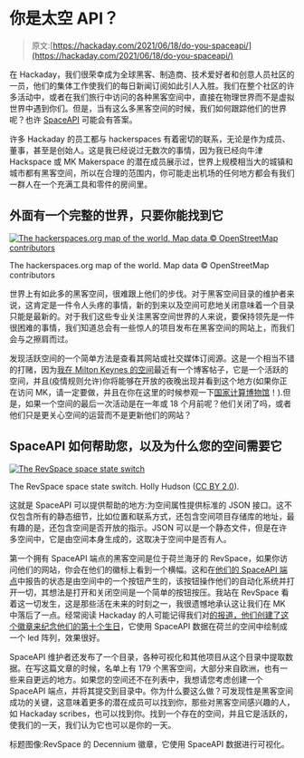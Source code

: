 # 你是太空 API？

> 原文:[https://hackaday.com/2021/06/18/do-you-spaceapi/](https://hackaday.com/2021/06/18/do-you-spaceapi/)

在 Hackaday，我们很荣幸成为全球黑客、制造商、技术爱好者和创意人员社区的一员，他们的集体工作使我们的每日新闻订阅如此引人入胜。我们在整个社区的许多活动中，或者在我们旅行中访问的各种黑客空间中，直接在物理世界而不是虚拟世界中遇到你们。但是，当有这么多黑客空间的时候，我们如何跟踪他们的世界呢？也许 [SpaceAPI](https://spaceapi.io/) 可能会有答案。

许多 Hackaday 的员工都与 hackerspaces 有着密切的联系，无论是作为成员、董事，甚至是创始人。这是我已经说过无数次的事情，因为我已经向牛津 Hackspace 或 MK Makerspace 的潜在成员展示过，世界上规模相当大的城镇和城市都有黑客空间，所以在合理的范围内，你可能走出机场的任何地方都会有我们一群人在一个充满工具和零件的房间里。

## 外面有一个完整的世界，只要你能找到它

[![The hackerspaces.org map of the world. Map data © OpenStreetMap contributors](../Images/b57a847793509578c1335b47cc35a0f3.png)](https://hackaday.com/wp-content/uploads/2021/05/hackerspaces-org-map.jpg)

The hackerspaces.org map of the world. Map data © OpenStreetMap contributors

世界上有如此多的黑客空间，很难跟上他们的步伐。对于黑客空间目录的维护者来说，这肯定是一件令人头疼的事情，新的到来以及空间可悲地关闭意味着一个目录只能是最新的。对于我们这些专业关注黑客空间世界的人来说，要保持领先是一件很困难的事情，我们知道总会有一些惊人的项目发布在黑客空间的网站上，而我们会与之擦肩而过。

发现活跃空间的一个简单方法是查看其网站或社交媒体订阅源。这是一个相当不错的打赌，因为[我在 Milton Keynes 的空间](https://mkmakerspace.co.uk/)最近有一个博客帖子，它是一个活跃的空间，并且(疫情规则允许)你将能够在开放的夜晚出现并看到这个地方(如果你正在访问 MK，请一定要做，并且在你在这里的时候参观一下[国家计算博物馆](https://hackaday.com/2016/09/13/review-the-national-museum-of-computing/)！).但是，如果一个空间的最后一次活动是在一年或 18 个月前呢？他们关闭了吗，或者他们只是更关心空间的运营而不是更新他们的网站？

## SpaceAPI 如何帮助您，以及为什么您的空间需要它

[![The RevSpace space state switch](../Images/53a5c3ae68aa214282861954b7f8a659.png)](https://hackaday.com/wp-content/uploads/2021/05/45910657234_94954c4265_k.jpg)

The RevSpace space state switch. Holly Hudson ([CC BY 2.0](https://www.flickr.com/photos/69505536@N03/45910657234)).

这就是 SpaceAPI 可以提供帮助的地方:为空间属性提供标准的 JSON 接口。这不仅包含所有的静态细节，比如位置和联系方式，还包含空间项目存储库的地址，最有趣的是，还包含空间是否开放的指示。JSON 可以是一个静态文件，但是在许多空间中，它是由空间本身生成的，这取决于空间中是否有人。

第一个拥有 SpaceAPI 端点的黑客空间是位于荷兰海牙的 RevSpace，如果你访问他们的网站，你会在他们的徽标上看到一个横幅。这和在[他们的 SpaceAPI 端点](https://revspace.nl/status/status.php)中报告的状态是由空间中的一个按钮产生的，该按钮操作他们的自动化系统并打开一切，其想法是打开和关闭空间是一个简单的按钮按压。我站在 RevSpace 看着这一切发生，这是那些活在未来的时刻之一，我很遗憾地承认这让我们在 MK 中落后了一点。经常阅读 Hackaday 的人可能记得我们对[的报道，他们创建了这个徽章来纪念他们的第十个生日](https://hackaday.com/2020/02/06/dutch-hackerspaces-at-ten-years-old-celebrating-a-community-with-a-special-map/)，它使用 SpaceAPI 数据在荷兰的空间中绘制成一个 led 阵列，效果很好。

SpaceAPI 维护者还发布了一个目录，各种可视化和其他项目从这个目录中提取数据。在写这篇文章的时候，名单上有 179 个黑客空间，大部分来自欧洲，也有一些来自更远的地方。如果您的空间还不在列表中，我想请您考虑创建一个 SpaceAPI 端点，并将其提交到目录中。你为什么要这么做？可发现性是黑客空间成功的关键，这意味着更多的潜在成员可以找到你，那些对黑客空间感兴趣的人，如 Hackaday scribes，也可以找到你。找到一个存在的空间，并且它是活跃的，使我们的一天，我们认为它也可以是你的一天。

标题图像:RevSpace 的 Decennium 徽章，它使用 SpaceAPI 数据进行可视化。